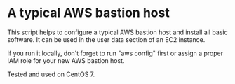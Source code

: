 # A typical AWS bastion host
This script helps to configure a typical AWS bastion host and install all basic software. It can be used in the user data section of an EC2 instance.

If you run it locally, don't forget to run "aws config" first or assign a proper IAM role for your new AWS bastion host.

Tested and used on CentOS 7.
